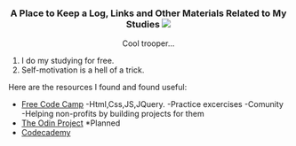 <h3 align="center"> 
A Place to Keep a Log, Links and Other Materials Related to My Studies
<img src="http://octodex.github.com/images/stormtroopocat.jpg" alt-text="stormtroopet github logo ocopus">
</h3>
<p align="center">Cool trooper...</p>

1) I do my studying for free.
2) Self-motivation is a hell of a trick.

Here are the resources I found and found useful:

- [Free Code Camp](https://www.freecodecamp.org)
  -Html,Css,JS,JQuery.
  -Practice excercises
  -Comunity
  -Helping non-profits by building projects for them
- [The Odin Project](https://www.theodinproject.com)
  *Planned
- [Codecademy](https://www.codecademy.com)
